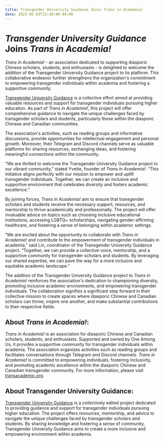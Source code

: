 ```yaml
---
title: Transgender University Guidance Joins Trans in Academia!
date: 2023-05-03T23:30:00-04:00
---
```


# *Transgender University Guidance* Joins *Trans in Academia!*

*Trans in Academia!* - an association dedicated to supporting diasporic Chinese scholars, students, and enthusiasts - is delighted to welcome the addition of the Transgender University Guidance project to its platform. This collaborative endeavor further strengthens the organization's commitment to empowering transgender individuals within academia and fostering a supportive community.

[Transgender University Guidance](https://uniguide.transacademic.org/) is a collective effort aimed at providing valuable resources and support for transgender individuals pursuing higher education. As part of *Trans in Academia!*, this project will offer comprehensive guidance to navigate the unique challenges faced by transgender scholars and students, particularly those within the diasporic Chinese and Canadian communities.

The association's activities, such as reading groups and informative discussions, provide opportunities for intellectual engagement and personal growth. Moreover, their Telegram and Discord channels serve as valuable platforms for sharing resources, exchanging ideas, and fostering meaningful connections within the community.

“We are thrilled to welcome the Transgender University Guidance project to our vibrant community,” stated Yvette, founder of *Trans in Academia!*. “This initiative aligns perfectly with our mission to empower and uplift transgender individuals. Together, we can create an inclusive and supportive environment that celebrates diversity and fosters academic excellence.”

By joining forces, *Trans in Academia!* aim to ensure that transgender scholars and students receive the necessary support, resources, and mentorship to thrive academically and professionally. The project will offer invaluable advice on topics such as choosing inclusive educational institutions, accessing LGBTQ+ scholarships, navigating gender-affirming healthcare, and fostering a sense of belonging within academic settings.

“We are excited about the opportunity to collaborate with *Trans in Academia!* and contribute to the empowerment of transgender individuals in academia,” said Lin, coordinator of the Transgender University Guidance project. “Together, we can provide a collective voice, mentorship, and a supportive community for transgender scholars and students. By leveraging our shared expertise, we can pave the way for a more inclusive and equitable academic landscape.”

The addition of the Transgender University Guidance project to *Trans in Academia!* reinforces the association's dedication to championing diversity, promoting inclusive academic environments, and empowering transgender individuals. The collaboration signifies a significant step forward in their collective mission to create spaces where diasporic Chinese and Canadian scholars can thrive, inspire one another, and make substantial contributions to their respective fields.


## About *Trans in Academia!*:

*Trans in Academia!* is an association for diasporic Chinese and Canadian scholars, students, and enthusiasts. Supported and owned by One Among Us, it provides a supportive community for transgender individuals within academia. The association organizes activities such as reading groups and facilitates conversations through Telegram and Discord channels. *Trans in Academia!* is committed to empowering individuals, fostering inclusivity, and promoting academic excellence within the diasporic Chinese and Canadian transgender community. For more information, please visit [transacademic.org](https://transacademic.org).

## About Transgender University Guidance:

[Transgender University Guidance](https://uniguide.transacademic.org/) is a collectively edited project dedicated to providing guidance and support for transgender individuals pursuing higher education. The project offers resources, mentorship, and advice to navigate the unique challenges faced by transgender scholars and students. By sharing knowledge and fostering a sense of community, Transgender University Guidance aims to create a more inclusive and empowering environment within academia.
